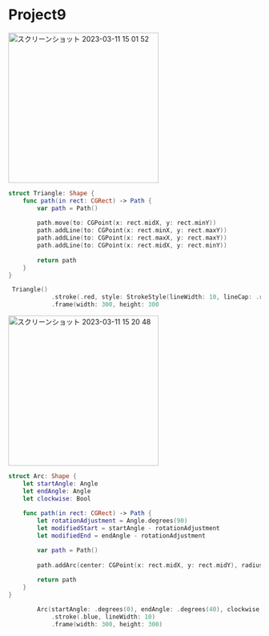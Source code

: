 # Project9
<img width="300" alt="スクリーンショット 2023-03-11 15 01 52" src="https://user-images.githubusercontent.com/47273077/224467972-3c12a1ff-d8c6-47f6-adbe-a84e47752504.png">

```swift
struct Triangle: Shape {
    func path(in rect: CGRect) -> Path {
        var path = Path()
        
        path.move(to: CGPoint(x: rect.midX, y: rect.minY))
        path.addLine(to: CGPoint(x: rect.minX, y: rect.maxY))
        path.addLine(to: CGPoint(x: rect.maxX, y: rect.maxY))
        path.addLine(to: CGPoint(x: rect.midX, y: rect.minY))
        
        return path
    }
}

 Triangle()
            .stroke(.red, style: StrokeStyle(lineWidth: 10, lineCap: .round, lineJoin: .round))
            .frame(width: 300, height: 300
```

<img width="300" alt="スクリーンショット 2023-03-11 15 20 48" src="https://user-images.githubusercontent.com/47273077/224468691-11e5018c-36fb-4b2a-a963-7a0cafb3f7b8.png">

```swift
struct Arc: Shape {
    let startAngle: Angle
    let endAngle: Angle
    let clockwise: Bool
    
    func path(in rect: CGRect) -> Path {
        let rotationAdjustment = Angle.degrees(90)
        let modifiedStart = startAngle - rotationAdjustment
        let modifiedEnd = endAngle - rotationAdjustment

        var path = Path()
        
        path.addArc(center: CGPoint(x: rect.midX, y: rect.midY), radius: rect.width / 2, startAngle: modifiedStart, endAngle: modifiedEnd, clockwise: clockwise)
        
        return path
    }
}

        Arc(startAngle: .degrees(0), endAngle: .degrees(40), clockwise: true)
            .stroke(.blue, lineWidth: 10)
            .frame(width: 300, height: 300)
```



